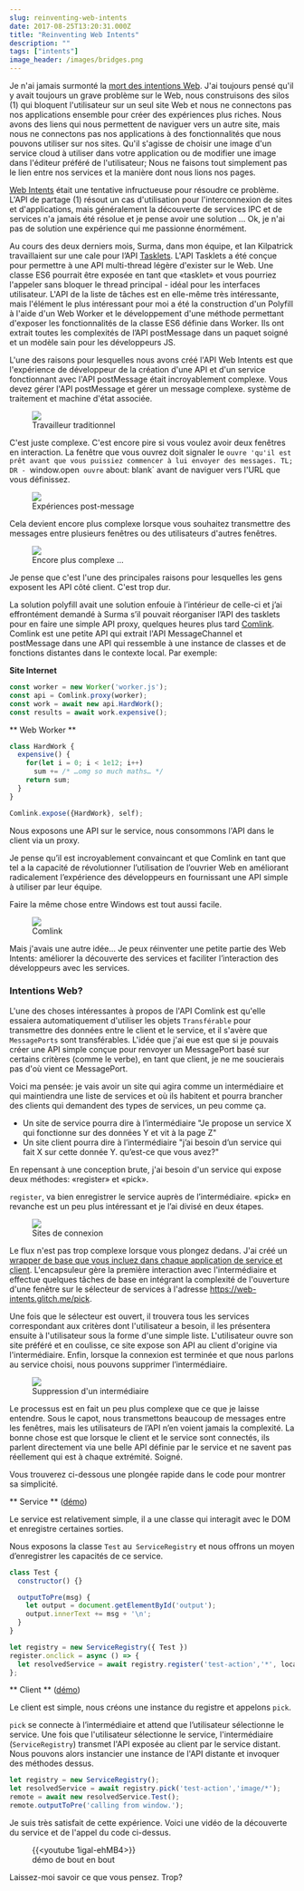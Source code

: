```yaml
---
slug: reinventing-web-intents
date: 2017-08-25T13:20:31.000Z
title: "Reinventing Web Intents"
description: ""
tags: ["intents"]
image_header: /images/bridges.png
---
```

Je n'ai jamais surmonté la [mort des intentions Web](/what-happened-to-web-intents/). J'ai toujours pensé qu'il y avait toujours un grave problème sur le Web, nous construisons des silos (1) qui bloquent l'utilisateur sur un seul site Web et nous ne connectons pas nos applications ensemble pour créer des expériences plus riches. Nous avons des liens qui nous permettent de naviguer vers un autre site, mais nous ne connectons pas nos applications à des fonctionnalités que nous pouvons utiliser sur nos sites. Qu'il s'agisse de choisir une image d'un service cloud à utiliser dans votre application ou de modifier une image dans l'éditeur préféré de l'utilisateur; Nous ne faisons tout simplement pas le lien entre nos services et la manière dont nous lions nos pages.

[Web Intents](https://en.wikipedia.org/wiki/Web_Intents) était une tentative infructueuse pour résoudre ce problème. L'API de partage (1) résout un cas d'utilisation pour l'interconnexion de sites et d'applications, mais généralement la découverte de services IPC et de services n'a jamais été résolue et je pense avoir une solution ... Ok, je n'ai pas de solution une expérience qui me passionne énormément.

Au cours des deux derniers mois, Surma, dans mon équipe, et Ian Kilpatrick travaillaient sur une cale pour l’API [Tasklets](https://github.com/GoogleChromeLabs/tasklets). L'API Tasklets a été conçue pour permettre à une API multi-thread légère d'exister sur le Web. Une classe ES6 pourrait être exposée en tant que «tasklet» et vous pourriez l'appeler sans bloquer le thread principal - idéal pour les interfaces utilisateur. L'API de la liste de tâches est en elle-même très intéressante, mais l'élément le plus intéressant pour moi a été la construction d'un Polyfill à l'aide d'un Web Worker et le développement d'une méthode permettant d'exposer les fonctionnalités de la classe ES6 définie dans Worker. Ils ont extrait toutes les complexités de l’API postMessage dans un paquet soigné et un modèle sain pour les développeurs JS.

L'une des raisons pour lesquelles nous avons créé l'API Web Intents est que l'expérience de développeur de la création d'une API et d'un service fonctionnant avec l'API postMessage était incroyablement complexe. Vous devez gérer l'API postMessage et gérer un message complexe. système de traitement et machine d'état associée.

<figure><img src="/images/worker-dx.png"><figcaption> Travailleur traditionnel </figcaption></figure>

C'est juste complexe. C'est encore pire si vous voulez avoir deux fenêtres en interaction. La fenêtre que vous ouvrez doit signaler le `ouvre 'qu'il est prêt avant que vous puissiez commencer à lui envoyer des messages. TL; DR - `window.open` ouvre` about: blank` avant de naviguer vers l'URL que vous définissez.

<figure><img src="/images/window-dx.png"><figcaption> Expériences post-message </figcaption></figure>

Cela devient encore plus complexe lorsque vous souhaitez transmettre des messages entre plusieurs fenêtres ou des utilisateurs d'autres fenêtres.

<figure><img src="/images/complex-workers.png"><figcaption> Encore plus complexe ... </figcaption></figure>

Je pense que c'est l'une des principales raisons pour lesquelles les gens exposent les API côté client. C'est trop dur.

La solution polyfill avait une solution enfouie à l’intérieur de celle-ci et j’ai effrontément demandé à Surma s’il pouvait réorganiser l’API des tasklets pour en faire une simple API proxy, quelques heures plus tard [Comlink](https://github.com/GoogleChromeLabs/comlink/). Comlink est une petite API qui extrait l'API MessageChannel et postMessage dans une API qui ressemble à une instance de classes et de fonctions distantes dans le contexte local. Par exemple:


**Site Internet**


```javascript
const worker = new Worker('worker.js');
const api = Comlink.proxy(worker);
const work = await new api.HardWork();
const results = await work.expensive();
```



** Web Worker **


```javascript
class HardWork {
  expensive() {
    for(let i = 0; i < 1e12; i++)
      sum += /* …omg so much maths… */
    return sum;
  }
}

Comlink.expose({HardWork}, self);
```


Nous exposons une API sur le service, nous consommons l'API dans le client via un proxy.

Je pense qu’il est incroyablement convaincant et que Comlink en tant que tel a la capacité de révolutionner l’utilisation de l’ouvrier Web en améliorant radicalement l’expérience des développeurs en fournissant une API simple à utiliser par leur équipe.

Faire la même chose entre Windows est tout aussi facile.

<figure><img src="/images/comlink.png"><figcaption> Comlink </figcaption></figure>

Mais j'avais une autre idée… Je peux réinventer une petite partie des Web Intents: améliorer la découverte des services et faciliter l’interaction des développeurs avec les services.

### Intentions Web?

L'une des choses intéressantes à propos de l'API Comlink est qu'elle essaiera automatiquement d'utiliser les objets `Transférable` pour transmettre des données entre le client et le service, et il s'avère que` MessagePorts` sont transférables. L'idée que j'ai eue est que si je pouvais créer une API simple conçue pour renvoyer un MessagePort basé sur certains critères (comme le verbe), en tant que client, je ne me soucierais pas d'où vient ce MessagePort.

Voici ma pensée: je vais avoir un site qui agira comme un intermédiaire et qui maintiendra une liste de services et où ils habitent et pourra brancher des clients qui demandent des types de services, un peu comme ça.


* Un site de service pourra dire à l’intermédiaire "Je propose un service X qui fonctionne sur des données Y et vit à la page Z"
* Un site client pourra dire à l’intermédiaire "j’ai besoin d’un service qui fait X sur cette donnée Y. qu’est-ce que vous avez?"

En repensant à une conception brute, j'ai besoin d'un service qui expose deux méthodes: «register» et «pick».

`register`, va bien enregistrer le service auprès de l’intermédiaire. «pick» en revanche est un peu plus intéressant et je l’ai divisé en deux étapes.

<figure><img src="/images/webintents-step-1.png"><figcaption> Sites de connexion </figcaption></figure>

Le flux n'est pas trop complexe lorsque vous plongez dedans. J'ai créé un [wrapper de base que vous incluez dans chaque application de service et client](https://web-intents.glitch.me/scripts/service.js). L'encapsuleur gère la première interaction avec l'intermédiaire et effectue quelques tâches de base en intégrant la complexité de l'ouverture d'une fenêtre sur le sélecteur de services à l'adresse https://web-intents.glitch.me/pick.

Une fois que le sélecteur est ouvert, il trouvera tous les services correspondant aux critères dont l'utilisateur a besoin, il les présentera ensuite à l'utilisateur sous la forme d'une simple liste. L'utilisateur ouvre son site préféré et en coulisse, ce site expose son API au client d'origine via l'intermédiaire. Enfin, lorsque la connexion est terminée et que nous parlons au service choisi, nous pouvons supprimer l’intermédiaire.

<figure><img src="/images/webintents-step-2.png"><figcaption> Suppression d&#39;un intermédiaire </figcaption></figure>

Le processus est en fait un peu plus complexe que ce que je laisse entendre. Sous le capot, nous transmettons beaucoup de messages entre les fenêtres, mais les utilisateurs de l’API n’en voient jamais la complexité. La bonne chose est que lorsque le client et le service sont connectés, ils parlent directement via une belle API définie par le service et ne savent pas réellement qui est à chaque extrémité. Soigné.

Vous trouverez ci-dessous une plongée rapide dans le code pour montrer sa simplicité.


** Service ** ([démo](https://web-intents-service-1.glitch.me/))

Le service est relativement simple, il a une classe qui interagit avec le DOM et enregistre certaines sorties.

Nous exposons la classe `Test` au` ServiceRegistry` et nous offrons un moyen d’enregistrer les capacités de ce service.


```javascript
class Test {
  constructor() {}

  outputToPre(msg) {
    let output = document.getElementById('output');
    output.innerText += msg + '\n';
  }
}

let registry = new ServiceRegistry({ Test })
register.onclick = async () => {    
  let resolvedService = await registry.register('test-action','*', location.href);  
};
```



** Client ** ([démo](https://web-intents-client.glitch.me/))

Le client est simple, nous créons une instance du registre et appelons `pick`.

`pick` se connecte à l’intermédiaire et attend que l’utilisateur sélectionne le service. Une fois que l'utilisateur sélectionne le service, l'intermédiaire (`ServiceRegistry`) transmet l'API exposée au client par le service distant. Nous pouvons alors instancier une instance de l'API distante et invoquer des méthodes dessus.


```javascript
let registry = new ServiceRegistry();
let resolvedService = await registry.pick('test-action','image/*');
remote = await new resolvedService.Test();
remote.outputToPre('calling from window.');
```


Je suis très satisfait de cette expérience. Voici une vidéo de la découverte du service et de l'appel du code ci-dessus.

<figure> {{&lt;youtube 1igal-ehMB4&gt;}} <figcaption> démo de bout en bout </figcaption></figure>

Laissez-moi savoir ce que vous pensez. Trop?